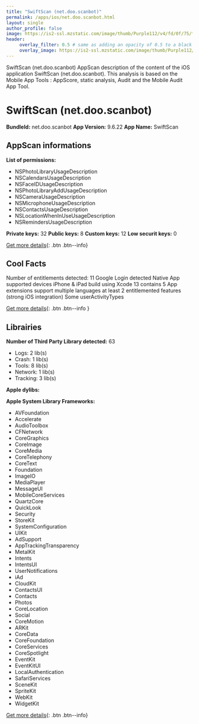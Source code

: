 ```yaml
---
title: "SwiftScan (net.doo.scanbot)"
permalink: /apps/ios/net.doo.scanbot.html
layout: single
author_profile: false
image: https://is2-ssl.mzstatic.com/image/thumb/Purple112/v4/fd/0f/75/fd0f7508-a658-1544-19f5-aa74a1cfd93f/AppIcon-0-1x_U007emarketing-0-7-0-sRGB-85-220.png/512x512bb.jpg
header: 
     overlay_filter: 0.5 # same as adding an opacity of 0.5 to a black background
     overlay_image: https://is2-ssl.mzstatic.com/image/thumb/Purple112/v4/fd/0f/75/fd0f7508-a658-1544-19f5-aa74a1cfd93f/AppIcon-0-1x_U007emarketing-0-7-0-sRGB-85-220.png/512x512bb.jpg
---
```

SwiftScan (net.doo.scanbot) AppScan description of the content of the iOS application SwiftScan (net.doo.scanbot). This analysis is based on the Mobile App Tools : AppScore, static analysis, Audit and the Mobile Audit App Tool.

# SwiftScan (net.doo.scanbot)

**BundleId:** net.doo.scanbot
**App Version:** 9.6.22
**App Name:** SwiftScan


## AppScan informations 

**List of permissions:** 
- NSPhotoLibraryUsageDescription
- NSCalendarsUsageDescription
- NSFaceIDUsageDescription
- NSPhotoLibraryAddUsageDescription
- NSCameraUsageDescription
- NSMicrophoneUsageDescription
- NSContactsUsageDescription
- NSLocationWhenInUseUsageDescription
- NSRemindersUsageDescription
  
  
**Private keys:** 32
**Public keys:** 8
**Custom keys:** 12
**Low securit keys:** 0
  
[Get more details](/pricing.html){: .btn .btn--info}

## Cool Facts

Number of entitlements detected: 11
Google Login detected
Native App
supported devices iPhone & iPad
build using Xcode 13
contains 5 App extensions
support multiple languages
at least 2 entitlemented features (strong iOS integration)
Some userActivityTypes
  
[Get more details](/pricing.html){: .btn .btn--info }

## Librairies 
**Number of Third Party Library detected:** 63
- Logs: 2 lib(s)
- Crash: 1 lib(s)
- Tools: 8 lib(s)
- Network: 1 lib(s)
- Tracking: 3 lib(s)


**Apple dylibs:**


**Apple System Library Frameworks:**
- AVFoundation
- Accelerate
- AudioToolbox
- CFNetwork
- CoreGraphics
- CoreImage
- CoreMedia
- CoreTelephony
- CoreText
- Foundation
- ImageIO
- MediaPlayer
- MessageUI
- MobileCoreServices
- QuartzCore
- QuickLook
- Security
- StoreKit
- SystemConfiguration
- UIKit
- AdSupport
- AppTrackingTransparency
- MetalKit
- Intents
- IntentsUI
- UserNotifications
- iAd
- CloudKit
- ContactsUI
- Contacts
- Photos
- CoreLocation
- Social
- CoreMotion
- ARKit
- CoreData
- CoreFoundation
- CoreServices
- CoreSpotlight
- EventKit
- EventKitUI
- LocalAuthentication
- SafariServices
- SceneKit
- SpriteKit
- WebKit
- WidgetKit


  
[Get more details](/pricing.html){: .btn .btn--info}

